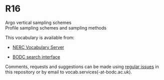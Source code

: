 # R16
Argo vertical sampling schemes  
Profile sampling schemes and sampling methods

This vocabulary is available from:

* [NERC Vocabulary Server](http://vocab.nerc.ac.uk/collection/R16/current/)

* [BODC search interface](https://www.bodc.ac.uk/resources/vocabularies/vocabulary_search/R16/)

Comments, requests and suggestions can be made using [regular issues](https://github.com/nvs-vocabs/R16/issues/new) in this repository or by email to vocab.services(-at-bodc.ac.uk).

